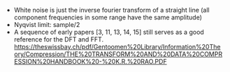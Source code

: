 - White noise is just the inverse fourier transform of a straight line (all component frequencies in some range have the same amplitude)
- Nyqvist limit: sample/2
- A sequence of early papers [3, 11, 13, 14, 15] still serves as a good reference
for the DFT and FFT. https://theswissbay.ch/pdf/Gentoomen%20Library/Information%20Theory/Compression/THE%20TRANSFORM%20AND%20DATA%20COMPRESSION%20HANDBOOK%20-%20K.R.%20RAO.PDF